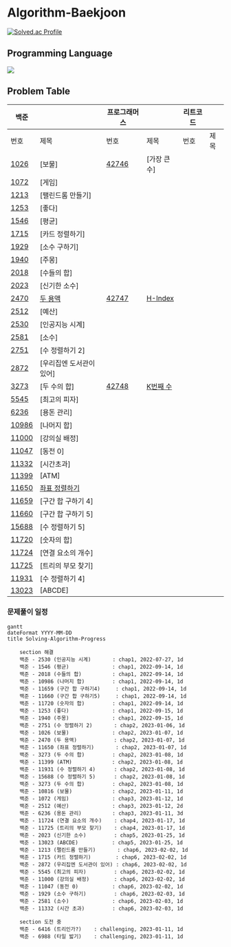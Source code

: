 # Algorithm-Baekjoon

[![Solved.ac Profile](http://mazassumnida.wtf/api/v2/generate_badge?boj=darkblose)](https://solved.ac/darkblose/)

## Programming Language

<img src="https://img.shields.io/badge/java-007396?style=for-the-badge&logo=java&logoColor=white">

## Problem Table

| 백준                                             |                                                                                                                                                | 프로그래머스                                                                   |                                                                                                                                 | 리트코드 |     |
|------------------------------------------------|------------------------------------------------------------------------------------------------------------------------------------------------|--------------------------------------------------------------------------|---------------------------------------------------------------------------------------------------------------------------------|------|-----|
| 번호                                             | 제목                                                                                                                                             | 번호                                                                       | 제목                                                                                                                              | 번호   | 제목  |
| [1026](https://www.acmicpc.net/problem/1026)   | [보물]                                                                                                                                           | [42746](https://school.programmers.co.kr/learn/courses/30/lessons/42746) | [가장 큰 수]                                                                                                                        |      |     |
| [1072](https://www.acmicpc.net/problem/1072)   | [게임]                                                                                                                                           |                                                                          |                                                                                                                                 |      |     |
| [1213](https://www.acmicpc.net/problem/1213)   | [팰린드롬 만들기]                                                                                                                                     |                                                                          |                                                                                                                                 |      |     |
| [1253](https://www.acmicpc.net/problem/1253)   | [좋다]                                                                                                                                           |                                                                          |                                                                                                                                 |      |     |
| [1546](https://www.acmicpc.net/problem/1546)   | [평균]                                                                                                                                           |                                                                          |                                                                                                                                 |      |     |
| [1715](https://www.acmicpc.net/problem/1715)   | [카드 정렬하기]                                                                                                                                      |                                                                          |                                                                                                                                 |      |     |
| [1929](https://www.acmicpc.net/problem/1929)   | [소수 구하기]                                                                                                                                       |                                                                          |                                                                                                                                 |      |     |
| [1940](https://www.acmicpc.net/problem/1940)   | [주몽]                                                                                                                                           |                                                                          |                                                                                                                                 |      |     |
| [2018](https://www.acmicpc.net/problem/2018)   | [수들의 합]                                                                                                                                        |                                                                          |                                                                                                                                 |      |     |
| [2023](https://www.acmicpc.net/problem/2023)   | [신기한 소수]                                                                                                                                       |                                                                          |                                                                                                                                 |      |     |
| [2470](https://www.acmicpc.net/problem/2470)   | [두 용액](https://github.com/Hell-O-Algorithm/Algorithm-Wiki/blob/main/Baekjoon/Donghun/src/main/java/com/algorithm/baekjun/sort/No2470.java)     | [42747](https://school.programmers.co.kr/learn/courses/30/lessons/42747) | [H-Index](https://github.com/Hell-O-Algorithm/Algorithm-Wiki/blob/main/Programmers/Ryeongee/Programmers%20(lv2)%20H-index.java) |      |     |
| [2512](https://www.acmicpc.net/problem/2512)   | [예산]                                                                                                                                           |                                                                          |                                                                                                                                 |      |     |
| [2530](https://www.acmicpc.net/problem/2530)   | [인공지능 시계]                                                                                                                                      |                                                                          |                                                                                                                                 |      |     |
| [2581](https://www.acmicpc.net/problem/2581)   | [소수]                                                                                                                                           |                                                                          |                                                                                                                                 |      |     |
| [2751](https://www.acmicpc.net/problem/2751)   | [수 정렬하기 2]                                                                                                                                     |                                                                          |                                                                                                                                 |      |     |
| [2872](https://www.acmicpc.net/problem/2872)   | [우리집엔 도서관이 있어]                                                                                                                                 |                                                                          |                                                                                                                                 |      |     |
| [3273](https://www.acmicpc.net/problem/3273)   | [두 수의 합]                                                                                                                                       | [42748](https://school.programmers.co.kr/learn/courses/30/lessons/42748) | [K번째 수](https://github.com/Hell-O-Algorithm/Algorithm-Wiki/blob/main/Programmers/Ryeongee/K%EB%B2%88%EC%A7%B8%EC%88%98.java)    |      |     |
| [5545](https://www.acmicpc.net/problem/5545)   | [최고의 피자]                                                                                                                                       |                                                                          |                                                                                                                                 |      |     |
| [6236](https://www.acmicpc.net/problem/6236)   | [용돈 관리]                                                                                                                                        |                                                                          |                                                                                                                                 |      |     |
| [10986](https://www.acmicpc.net/problem/10986) | [나머지 합]                                                                                                                                        |                                                                          |                                                                                                                                 |      |     |
| [11000](https://www.acmicpc.net/problem/11000) | [강의실 배정]                                                                                                                                       |                                                                          |                                                                                                                                 |      |     |
| [11047](https://www.acmicpc.net/problem/11047) | [동전 0]                                                                                                                                         |                                                                          |                                                                                                                                 |      |     |
| [11332](https://www.acmicpc.net/problem/11332) | [시간초과]                                                                                                                                         |                                                                          |                                                                                                                                 |      |     |
| [11399](https://www.acmicpc.net/problem/11399) | [ATM]                                                                                                                                          |                                                                          |                                                                                                                                 |      |     |
| [11650](https://www.acmicpc.net/problem/11650) | [좌표 정렬하기](https://github.com/Hell-O-Algorithm/Algorithm-Wiki/blob/main/Baekjoon/Donghun/src/main/java/com/algorithm/baekjun/sort/No11650.java) |                                                                          |                                                                                                                                 |      |     |
| [11659](https://www.acmicpc.net/problem/11659) | [구간 합 구하기 4]                                                                                                                                   |                                                                          |                                                                                                                                 |      |     |
| [11660](https://www.acmicpc.net/problem/11660) | [구간 합 구하기 5]                                                                                                                                   |                                                                          |                                                                                                                                 |      |     |
| [15688](https://www.acmicpc.net/problem/15688) | [수 정렬하기 5]                                                                                                                                     |                                                                          |                                                                                                                                 |      |     |
| [11720](https://www.acmicpc.net/problem/11660) | [숫자의 합]                                                                                                                                        |                                                                          |                                                                                                                                 |      |     |
| [11724](https://www.acmicpc.net/problem/11724) | [연결 요소의 개수]                                                                                                                                    |                                                                          |                                                                                                                                 |      |     |
| [11725](https://www.acmicpc.net/problem/11725) | [트리의 부모 찾기]                                                                                                                                    |                                                                          |                                                                                                                                 |      |     |
| [11931](https://www.acmicpc.net/problem/11931) | [수 정렬하기 4]                                                                                                                                     |                                                                          |                                                                                                                                 |      |     |
| [13023](https://www.acmicpc.net/problem/13023) | [ABCDE]                                                                                                                                        |                                                                          |                                                                                                                                 |      |     |

### 문제풀이 일정

```mermaid
gantt
dateFormat YYYY-MM-DD
title Solving-Algorithm-Progress

    section 해결
    백준 - 2530 (인공지능 시계)       : chap1, 2022-07-27, 1d
    백준 - 1546 (평균)              : chap1, 2022-09-14, 1d
    백준 - 2018 (수들의 합)          : chap1, 2022-09-14, 1d
    백준 - 10986 (나머지 합)         : chap1, 2022-09-14, 1d
    백준 - 11659 (구간 합 구하기4)     : chap1, 2022-09-14, 1d
    백준 - 11660 (구간 합 구하기5)     : chap1, 2022-09-14, 1d
    백준 - 11720 (숫자의 합)         : chap1, 2022-09-14, 1d
    백준 - 1253 (좋다)              : chap1, 2022-09-15, 1d
    백준 - 1940 (주몽)              : chap1, 2022-09-15, 1d
    백준 - 2751 (수 정렬하기 2)       : chap2, 2023-01-06, 1d
    백준 - 1026 (보물)              : chap2, 2023-01-07, 1d
    백준 - 2470 (두 용액)            : chap2, 2023-01-07, 1d
    백준 - 11650 (좌표 정렬하기)       : chap2, 2023-01-07, 1d
    백준 - 3273 (두 수의 합)         : chap2, 2023-01-08, 1d
    백준 - 11399 (ATM)             : chap2, 2023-01-08, 1d
    백준 - 11931 (수 정렬하기 4)      : chap2, 2023-01-08, 1d
    백준 - 15688 (수 정렬하기 5)      : chap2, 2023-01-08, 1d
    백준 - 3273 (두 수의 합)         : chap2, 2023-01-08, 1d
    백준 - 10816 (보물)             : chap2, 2023-01-11, 1d
    백준 - 1072 (게임)              : chap3, 2023-01-12, 1d
    백준 - 2512 (예산)              : chap3, 2023-01-12, 2d
    백준 - 6236 (용돈 관리)          : chap3, 2023-01-11, 3d
    백준 - 11724 (연결 요소의 개수)    : chap4, 2023-01-17, 1d
    백준 - 11725 (트리의 부모 찾기)    : chap4, 2023-01-17, 1d
    백준 - 2023 (신기한 소수)         : chap5, 2023-01-25, 1d
    백준 - 13023 (ABCDE)           : chap5, 2023-01-25, 1d
    백준 - 1213 (팰린드롬 만들기)       : chap6, 2023-02-02, 1d
    백준 - 1715 (카드 정렬하기)        : chap6, 2023-02-02, 1d
    백준 - 2872 (우리집엔 도서관이 있어) : chap6, 2023-02-02, 1d
    백준 - 5545 (최고의 피자)         : chap6, 2023-02-02, 1d
    백준 - 11000 (강의실 배정)        : chap6, 2023-02-02, 1d
    백준 - 11047 (동전 0)           : chap6, 2023-02-02, 1d
    백준 - 1929 (소수 구하기)         : chap6, 2023-02-03, 1d
    백준 - 2581 (소수)              : chap6, 2023-02-03, 1d
    백준 - 11332 (시간 초과)         : chap6, 2023-02-03, 1d
    
    section 도전 중
    백준 - 6416 (트리인가?)    : challenging, 2023-01-11, 1d
    백준 - 6988 (타일 밟기)    : challenging, 2023-01-11, 1d
```
